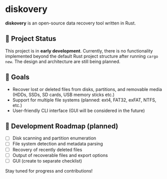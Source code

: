 # diskovery

**diskovery** is an open-source data recovery tool written in Rust.

## 🚧 Project Status

This project is in **early development**. Currently, there is no functionality implemented beyond the default Rust project structure after running `cargo new`. The design and architecture are still being planned.

## 🎯 Goals

- Recover lost or deleted files from disks, partitions, and removable media (HDDs, SSDs, SD cards, USB memory sticks etc.)
- Support for multiple file systems (planned: ext4, FAT32, exFAT, NTFS, etc.)
- User-friendly CLI interface (GUI will be considered in the future)

## 🔧 Development Roadmap (planned)

- [ ] Disk scanning and partition enumeration
- [ ] File system detection and metadata parsing
- [ ] Recovery of recently deleted files
- [ ] Output of recoverable files and export options
- [ ] GUI (create to separate checklist)

Stay tuned for progress and contributions!